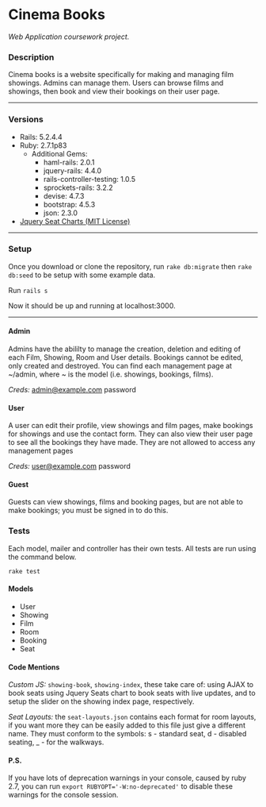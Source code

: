 # Cinema Books
*Web Application coursework project.*



### Description
Cinema books is a website specifically for making and managing film showings. Admins can manage them. Users can browse films and showings, then book and view their bookings on their user page.

------------
### Versions
- Rails: 5.2.4.4
- Ruby: 2.7.1p83
	- Additional Gems:
		- haml-rails: 2.0.1
		- jquery-rails: 4.4.0
		- rails-controller-testing: 1.0.5
		- sprockets-rails: 3.2.2
		- devise: 4.7.3
		- bootstrap: 4.5.3
		- json: 2.3.0
- [Jquery Seat Charts (MIT License)](https://www.jqueryscript.net/chart-graph/Full-featured-Seating-Chart-Plugin-With-jQuery-Seat-Charts.html "Jquery Seat Charts")

------------
### Setup

Once you download or clone the repository, run `rake db:migrate` then `rake db:seed` to be setup with some example data.

Run `rails s`

Now it should be up and running at localhost:3000.

------------
#### Admin
Admins have the abililty to manage the creation, deletion and editing of each Film, Showing, Room and User details. Bookings cannot be edited, only created and destroyed.
You can find each management page at ~/admin, where ~ is the model (i.e. showings, bookings, films).

*Creds:* admin@example.com
	 password

#### User
A user can edit their profile, view showings and film pages, make bookings for showings and use the contact form. They can also view their user page to see all the bookings they have made. They are not allowed to access any management pages

*Creds:* user@example.com
	 password

#### Guest
Guests can view showings, films and booking pages, but are not able to make bookings; you must be signed in to do this.
### Tests
Each model, mailer and controller has their own tests. All tests are run using the command below. 

```
rake test
```

#### Models
- User
- Showing
- Film
- Room
- Booking
- Seat

#### Code Mentions
*Custom JS:* `showing-book`, `showing-index`, these take care of: using AJAX to book seats using Jquery Seats chart to book seats with live updates, and to setup the slider on the showing index page, respectively.

*Seat Layouts:* the `seat-layouts.json` contains each format for room layouts, if you want more they can be easily added to this file just give a different name. They must conform to the symbols: s - standard seat, d - disabled seating, _ - for the walkways.

#### P.S.
If you have lots of deprecation warnings in your console, caused by ruby 2.7, you can run `export RUBYOPT='-W:no-deprecated'` to disable these warnings for the console session.

